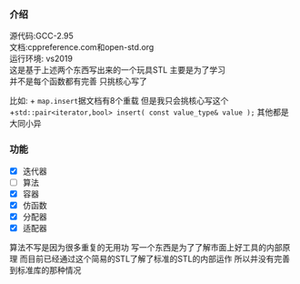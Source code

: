 ### 介绍
源代码:GCC-2.95 <br>
文档:cppreference.com和open-std.org<br>
运行环境: vs2019 <br>
这是基于上述两个东西写出来的一个玩具STL 主要是为了学习<br>
并不是每个函数都有完善 只挑核心写了 <br>

比如: + `map.insert`据文档有8个重载 但是我只会挑核心写这个+`std::pair<iterator,bool> insert( const value_type& value );`  其他都是大同小异

### 功能
- [x] 迭代器 <br>
- [ ] 算法 <br>
- [x] 容器 <br>
- [x] 仿函数 <br>
- [x] 分配器 <br>
- [x] 适配器 <br>

算法不写是因为很多重复的无用功 写一个东西是为了了解市面上好工具的内部原理 而目前已经通过这个简易的STL了解了标准的STL的内部运作 所以并没有完善到标准库的那种情况

